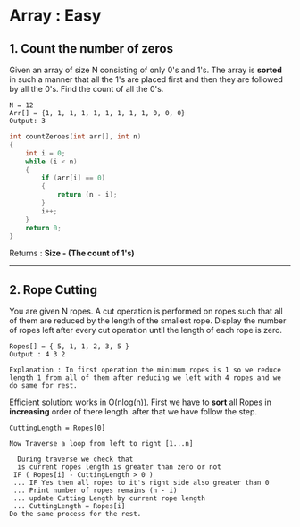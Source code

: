 # Array : Easy
## 1. Count the number of zeros
Given an array of size N consisting of only 0's and 1's. The array is <b>sorted</b> in such a manner that all the 1's are placed first and then they are followed by all the 0's. Find the count of all the 0's.

```
N = 12
Arr[] = {1, 1, 1, 1, 1, 1, 1, 1, 1, 0, 0, 0}
Output: 3
```

```cpp
int countZeroes(int arr[], int n)
{
    int i = 0;
    while (i < n)
    {
        if (arr[i] == 0)
        {
            return (n - i);
        }
        i++;
    }
    return 0;
}
```

Returns : <b> Size - (The count of 1's) </b>
<hr>

## 2. Rope Cutting
You are given N ropes. A cut operation is performed on ropes such that all of them are reduced by the length of the smallest rope. Display the number of ropes left after every cut operation until the length of each rope is zero.
```
Ropes[] = { 5, 1, 1, 2, 3, 5 }
Output : 4 3 2

Explanation : In first operation the minimum ropes is 1 so we reduce length 1 from all of them after reducing we left with 4 ropes and we do same for rest.
```

Efficient solution: works in O(nlog(n)). First we have to <b>sort</b> all Ropes in <b>increasing</b> order of there length. after that we have follow the step.
```
CuttingLength = Ropes[0]

Now Traverse a loop from left to right [1...n]
 
  During traverse we check that 
  is current ropes length is greater than zero or not 
 IF ( Ropes[i] - CuttingLength > 0 ) 
 ... IF Yes then all ropes to it's right side also greater than 0
 ... Print number of ropes remains (n - i)
 ... update Cutting Length by current rope length
 ... CuttingLength = Ropes[i]          
Do the same process for the rest.
```

```c++

```